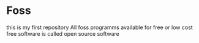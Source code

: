 # Foss
this is my first repository
All foss programms available for free or low cost
free software is called open source software
